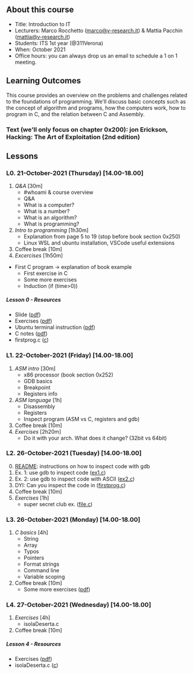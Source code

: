 ## About this course

- Title: Introduction to IT
- Lecturers: Marco Rocchetto (marco@v-research.it) & Mattia Pacchin (mattia@v-research.it)
- Students: ITS 1st year (@311Verona)
- When: October 2021 
- Office hours: you can always drop us an email to schedule a 1 on 1 meeting.

## Learning Outcomes
This course provides an overview on the problems and challenges related to the foundations of programming. We'll discuss basic concepts such as the concept of algorithm and programs, how the computers work, how to program in C, and the relation between C and Assembly. 

### Text (we'll only focus on chapter 0x200): jon Erickson, Hacking: The Art of Exploitation (2nd edition)

## Lessons
### L0. 21-October-2021 (Thursday) [14.00-18.00]
1. *Q&A* [30m]
    - #whoami & course overview
    - Q&A
	- What is a computer?
	- What is a number?
	- What is an algorithm?
	- What is programming?
2. *Intro to programming* [1h30m]
	- Explanation from page 5 to 19 (stop before book section 0x250)
	- Linux WSL and ubuntu installation, VSCode useful extensions
3. Coffee break [10m]
4. *Excercises* [1h50m]
  - First C program -> explanation of book example
	- First exercise in C
	- Some more exercises
	- Induction (if (time>0))

##### Lesson 0 - Resources
- Slide ([pdf](material/introduction.pdf))
- Exercises ([pdf](material/first_exercises.pdf))
- Ubuntu terminal instruction ([pdf](material/terminal_instruction.pdf))
- C notes ([pdf](material/Appunti_teoria_C.pdf))
- firstprog.c ([c](material/draft/firstprog.c))

### L1. 22-October-2021 (Friday) [14.00-18.00]
1. *ASM intro* [30m]
    - x86 processor (book section 0x252)
    - GDB basics
	- Breakpoint
    - Registers info
2. *ASM language* [1h]
	- Disassembly
	- Registers
	- Inspect program (ASM vs C, registers and gdb)
3. Coffee break [10m]
4. *Exercises* [2h20m]
	- Do it with your arch. What does it change? (32bit vs 64bit)

### L2. 26-October-2021 (Tuesday) [14.00-18.00]
0. [README](material/ex1_solutions.txt): instructions on how to inspect code with gdb
1. Ex. 1: use gdb to inspect code ([ex1.c](material/raw_var.c))
2. Ex. 2: use gdb to inspect code with ASCII ([ex2.c](material/raw_hello.c))
3. DYI: Can you inspect the code in ([firstprog.c](material/draft/firstprog.c))
2. Coffee break [10m]
3. *Exercises* [1h]
	- super secret club ex. ([file.c](material/supersecretclub.c))

### L3. 26-October-2021 (Monday) [14.00-18.00]
1. *C basics* [4h]
	- String
	- Array
	- Typos
	- Pointers
	- Format strings
	- Command line
	- Variable scoping
2. Coffee break [10m]
	- Some more exercises ([pdf](material/other_exercises.pdf))

### L4. 27-October-2021 (Wednesday) [14.00-18.00]
1. *Exercises* [4h]
	- isolaDeserta.c
2. Coffee break [10m]

##### Lesson 4 - Resources
- Exercises ([pdf](material/last_exercises.pdf))
- isolaDeserta.c ([c](material/draft/isolaDeserta.c))
